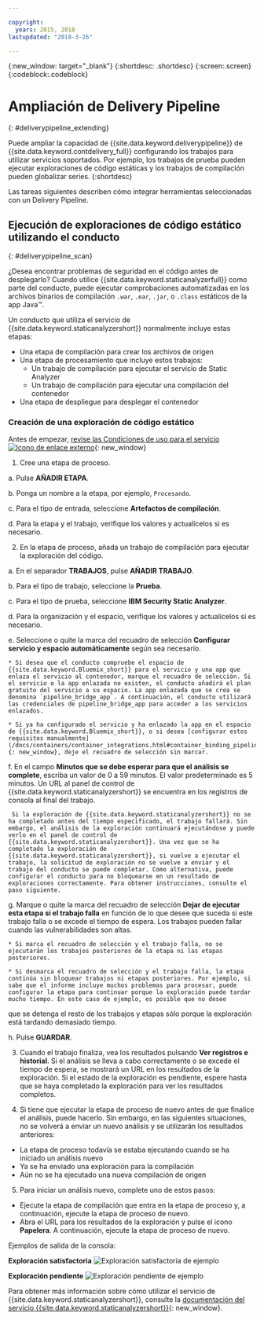 ```yaml
---

copyright:
  years: 2015, 2018
lastupdated: "2018-3-26"

---
```


<!-- Copyright info at top of file: REQUIRED
    The copyright info is YAML content that must occur at the top of the MD file, before attributes are listed.
    It must be surrounded by 3 dashes.
    The value "years" can contain just one year or a two years separated by a comma. (years: 2014, 2016)
    Indentation as per the previous template must be preserved.
-->

{:new_window: target="_blank"}
{:shortdesc: .shortdesc}
{:screen:.screen}
{:codeblock:.codeblock}

# Ampliación de Delivery Pipeline
{: #deliverypipeline_extending}

Puede ampliar la capacidad de {{site.data.keyword.deliverypipeline}} de {{site.data.keyword.contdelivery_full}} configurando los trabajos para utilizar servicios soportados. Por ejemplo, los trabajos de prueba pueden ejecutar exploraciones de código estáticas y los trabajos de compilación pueden globalizar series.
{:shortdesc}

<!-- Include a sentence to briefly introduce the steps/subtopics. Example: -->

Las tareas siguientes describen cómo integrar herramientas seleccionadas con un Delivery Pipeline.

## Ejecución de exploraciones de código estático utilizando el conducto

{: #deliverypipeline_scan}

¿Desea encontrar problemas de seguridad en el código antes de desplegarlo? Cuando utilice {{site.data.keyword.staticanalyzerfull}} como parte del conducto, puede ejecutar comprobaciones automatizadas en los archivos binarios de compilación `.war`, `.ear`, `.jar`, o `.class` estáticos de la app Java™.

Un conducto que utiliza el servicio de {{site.data.keyword.staticanalyzershort}} normalmente incluye estas etapas:

+ Una etapa de compilación para crear los archivos de origen
+ Una etapa de procesamiento que incluye estos trabajos:
  + Un trabajo de compilación para ejecutar el servicio de Static Analyzer
  + Un trabajo de compilación para ejecutar una compilación del contenedor
+ Una etapa de despliegue para desplegar el contenedor


### Creación de una exploración de código estático

Antes de empezar, [revise las Condiciones de uso para el servicio ![Icono de enlace externo](../../icons/launch-glyph.svg "Icono de enlace externo")](http://www.ibm.com/software/sla/sladb.nsf/sla/bm-6814-01){: new_window}

<!-- Use ordered list markup for the step section. Include code examples as needed. -->

1. Cree una etapa de proceso.

  a. Pulse **AÑADIR ETAPA**.

  b. Ponga un nombre a la etapa, por ejemplo, `Procesando`.

  c. Para el tipo de entrada, seleccione **Artefactos de compilación**.

  d. Para la etapa y el trabajo, verifique los valores y actualícelos si es necesario.

2. En la etapa de proceso, añada un trabajo de compilación para ejecutar la exploración del código.

  a. En el separador **TRABAJOS**, pulse **AÑADIR TRABAJO**.

  b. Para el tipo de trabajo, seleccione la **Prueba**.

  c. Para el tipo de prueba, seleccione **IBM Security Static Analyzer**.

  d. Para la organización y el espacio, verifique los valores y actualícelos si es necesario.

  e. Seleccione o quite la marca del recuadro de selección **Configurar servicio y espacio automáticamente** según sea necesario.

    * Si desea que el conducto compruebe el espacio de {{site.data.keyword.Bluemix_short}} para el servicio y una app que enlaza el servicio al contenedor, marque el recuadro de selección. Si el servicio o la app enlazada no existen, el conducto añadirá el plan gratuito del servicio a su espacio. La app enlazada que se crea se denomina `pipeline_bridge_app`. A continuación, el conducto utilizará las credenciales de pipeline_bridge_app para acceder a los servicios enlazados.

    * Si ya ha configurado el servicio y ha enlazado la app en el espacio de {{site.data.keyword.Bluemix_short}}, o si desea [configurar estos requisitos manualmente](/docs/containers/container_integrations.html#container_binding_pipeline){: new_window}, deje el recuadro de selección sin marcar.

  f. En el campo **Minutos que se debe esperar para que el análisis se complete**, escriba un valor de 0 a 59 minutos. El valor predeterminado es 5 minutos. Un URL al panel de control de {{site.data.keyword.staticanalyzershort}} se encuentra en los registros de consola al final del trabajo.

     Si la exploración de {{site.data.keyword.staticanalyzershort}} no se ha completado antes del tiempo especificado, el trabajo fallará. Sin embargo, el análisis de la exploración continuará ejecutándose y puede verlo en el panel de control de {{site.data.keyword.staticanalyzershort}}. Una vez que se ha completado la exploración de {{site.data.keyword.staticanalyzershort}}, si vuelve a ejecutar el trabajo, la solicitud de exploración no se vuelve a enviar y el trabajo del conducto se puede completar. Como alternativa, puede configurar el conducto para no bloquearse en un resultado de exploraciones correctamente. Para obtener instrucciones, consulte el paso siguiente.

  g. Marque o quite la marca del recuadro de selección **Dejar de ejecutar esta etapa si el trabajo falla** en función de lo que desee que suceda si este trabajo falla o se excede el tiempo de espera. Los trabajos pueden fallar cuando las vulnerabilidades son altas.

    * Si marca el recuadro de selección y el trabajo falla, no se ejecutarán los trabajos posteriores de la etapa ni las etapas posteriores.

    * Si desmarca el recuadro de selección y el trabajo falla, la etapa continúa sin bloquear trabajos ni etapas posteriores. Por ejemplo, si sabe que el informe incluye muchos problemas para procesar, puede configurar la etapa para continuar porque la exploración puede tardar mucho tiempo. En este caso de ejemplo, es posible que no desee
que se detenga el resto de los trabajos y etapas sólo porque la exploración está tardando
demasiado tiempo.

  h. Pulse **GUARDAR**.

3. Cuando el trabajo finaliza, vea los resultados pulsando **Ver registros e historial**. Si el análisis se lleva a cabo correctamente o se excede el tiempo de espera, se mostrará un URL en los resultados de la exploración. Si el estado de la exploración es pendiente, espere hasta que se haya completado la exploración para ver los resultados completos.

4. Si tiene que ejecutar la etapa de proceso de nuevo antes de que finalice el análisis, puede hacerlo. Sin embargo, en las siguientes situaciones, no se volverá a enviar un nuevo análisis y se utilizarán los resultados anteriores:
  * La etapa de proceso todavía se estaba ejecutando cuando se ha iniciado un análisis nuevo
  * Ya se ha enviado una exploración para la compilación
  * Aún no se ha ejecutado una nueva compilación de origen

5. Para iniciar un análisis nuevo, complete uno de estos pasos:
  * Ejecute la etapa de compilación que entra en la etapa de proceso y, a continuación, ejecute la etapa de proceso de nuevo.
  * Abra el URL para los resultados de la exploración y pulse el icono **Papelera**. A continuación, ejecute la etapa de proceso de nuevo.

Ejemplos de salida de la consola:

**Exploración satisfactoria**
![Exploración satisfactoria de ejemplo](images/analyzer_success.png)

**Exploración pendiente**
![Exploración pendiente de ejemplo](images/analyzer_pending.png)

Para obtener más información sobre cómo utilizar el servicio de {{site.data.keyword.staticanalyzershort}}, consulte la [documentación del servicio {{site.data.keyword.staticanalyzershort}}](/docs/services/ApplicationSecurityonCloud/index.html){: new_window}.

<!--

## Globalizing strings by using the pipeline
{: #deliverypipeline_globalize}

You can translate strings automatically into other languages when you use the IBM Globalization Pipeline service with your pipeline. IBM Globalization Pipeline uses machine translation to translate your source files as part of the pipeline's build and deployment process.

You can also update the machine-translated strings within the globalization project. A translator or native speaker of the language can then review the machine-translated strings to ensure that they are of a high quality.

To see an example of a typical pipeline that uses the Globalization Pipeline service, watch this video:

<iframe width="640" height="360" src="https://www.youtube.com/embed/UToj7FIomCg?feature=player_embedded" frameborder="0" allowfullscreen></iframe>

### Creating a globalization stage and job
Before you begin:

1. All English-translatable strings should be included in one or more `filename_en.properties` or `filename_en.json` files that all use the same name. For example: `messages_en.properties`.

2. If your messages are in `.json` files, remove the depth from the structure by removing any subkeys. To remove the subkeys, change instances of `{key: {subkey: value, subkey:value}}` to `{key:value, key:value}`.

To create the globalization stage and job:

1. Create a globalization stage.

  a. Click **ADD STAGE**.

  b. Name the stage; for example, `Globalization`.

  c. For the input type, select **SCM repository**.

2. In the globalization stage, add a job to translate the source files.

  a. On the **JOBS** tab, click **ADD JOB**.

  b. For the job type, select **Build**.

  c. For the builder type, select **IBM Globalization Pipeline**.

  d. For the organization and space, verify the values and update them if needed.

  e. In the **Source file name** field, type the name and extension of the `.properties` or `.json` input file. If you have files in different subdirectories, but they all have the same name, you need to type the file name once only. For example, if you have a `messages_en.properties` file in three directories, type `messages_en.properties` for the source file name, and all files with that name will be translated.

  f. Determine whether to select the **Set up service and space for me** check box.

    * If you want the pipeline to check your {{site.data.keyword.Bluemix_notm}} space for the service and an app that binds the service to the container, select this check box. If the service or bound app does not exist, the pipeline adds the free plan of the service to your space for you. The bound app that is created is named `pipeline_bridge_app`. Then, the pipeline uses the credentials from pipeline_bridge_app to access the bound services.

    * If you configured the service and bound app in your {{site.data.keyword.Bluemix_notm}} space already or if you want to [configure these requirements manually](/docs/containers/container_integrations.html#container_binding_pipeline), leave this check box cleared.

  g. For the Globalization bundle prefix, enter a prefix for the bundle name, which is structured in this format: `<globalization_bundle_prefix>.path.to.source.file`. The pipeline job creates this Globalization bundle for you in the Globalization Pipeline service.


    **Tip:** Use the DevOps Services project name in the prefix so that the project can be identified easily in the Globalization Pipeline service.


  h. Click **SAVE**.

3. Create another stage to package your app. For the input of the job in this stage, use the IBM Globalization Pipeline job from the previous stage. Do not use the source as the input. The Globalization Pipeline job augments the source files with the machine-translated strings.

4. To ensure that the machine-translated content is included in the packaged app, create another stage to package the app in. For the input to that stage, include the Globalization Pipeline job.

The machine translated files are placed in the same directory as the source `.properties` or `.json` file. To view the files, click **Job > Artifacts**.

After the stage is completed, you can review the translated files from the console output. You can also direct translators to the files so that they can review the machine-translation output and provide revisions to improve quality. The revisions are stored in a Cloudant™ database and take precedence over any future machine translations of the same strings.

For more information about using the Globalization Pipeline service from the {{site.data.keyword.Bluemix_notm}} Dashboard, [see the Globalization Pipeline service documentation](https://www.ng.bluemix.net/docs/services/GlobalizationPipeline/index.html).

-->
<!--

## Creating Slack notifications for builds in the pipeline
{: #deliverypipeline_slack}

You can send notifications about {{site.data.keyword.containerlong}}, {{site.data.keyword.staticanalyzershort}}, and {{site.data.keyword.globalizationfull}} build results from your Delivery Pipeline to your Slack channels.

Before you begin, create or copy a Slack WebHook URL:

1. Open the Slack Integration page for your team: `https://_project_name_.slack.com/services`
2. In the list of integrations, locate **Incoming WebHooks** and click **Add**.
3. Select a channel and click **Add Incoming WebHooks Integration**.
4. Add a **WebHook URL** or copy an existing one.

For more information, see [Incoming WebHooks in the Slack documentation ![External link icon](../../icons/launch-glyph.svg "External link icon")](https://api.slack.com/incoming-webhooks){: new_window}.

To create Slack notifications:

1. In the pipeline, open the configuration for a stage.
2. In the **ENVIRONMENT PROPERTIES** tab, click **ADD PROPERTY**.
3. Select **Text property**.
4. Enter the name and a value for the environment property. Repeat to create multiple environment properties.

  _Table 1. Environment properties for configuring Slack notifications_

  <table>
  <tr>
  <th>Name</th>
  <th>Value</th>
  <th>Description</th>
  <tr/>
  <tr>
    <td><code>SLACK_WEBHOOK_PATH</code></td>
    <td>A URL</td>
    <td>Required. The WebHook URL that is saved in the settings for your Slack Project.</td>
  </tr>
  <tr>
    <td><code>SLACK_COLOR</code></td>
    <td>You can enter one of the following values:
      <ul><li><code>good</code></li>
      <li><code>warning</code></li>
      <li><code>danger</code></li>
      <li>Any hexadecimal color, such as #439FEO</li></ul></td>
    <td>Optional. The color of the border that is displayed along the side of the message in Slack. The default colors are green for good messages, red for bad messages, and gray for informational messages.</td>
  </tr>
  <tr>
    <td><code>NOTIFY_FILTER</code></td>
    <td>To receive only a subset of the message types, enter one of the following values:
      <ul>
      <li><code>good</code>: Get unknown, good and info messages only. Bad messages are not sent.</li>
      <li><code>bad</code>: Get all messages.</li>
      <li><code>info</code>: Get info messages only. Good, bad, and unknown messages are not sent.</li>
      <li><code>unknown</code>: Get all messages.</li></ul>
      Example: If you set <code>NOTIFY_FILTER = bad</code>, error notifications are only displayed in the Slack Channel.</td>
    <td>Optional. Decide which type of messages to send notifications for. By default, good and bad messages are sent, but not informational messages.
      <ul><li><code>good</code>: Successful build results.</li>
      <li><code>bad</code>: Unsuccessful build results.</li>
      <li><code>info</code>: Informational messages about the build process.</li>
      <li><code>unknown</code>: Unknown messages are not assigned a type.</li></ul></td>
   </table>

5. Click **Save**.

6. Repeat these steps to send Slack notifications for other stages that include IBM Container Service, IBM Security Analyzer, and IBM Globalization jobs.

The build notification that is displayed in Slack includes a link to the project and sometimes to the project's dashboard. For a Slack user to open these links, the user must be registered with {{site.data.keyword.Bluemix_notm}} and be a member of the organization that the pipeline is configured in.

## Creating HipChat notifications for builds in the pipeline
{: #deliverypipeline_hipchat}

You can send notifications about IBM Container Service, IBM Security Static Analyzer, and IBM Globalization build results from your Delivery Pipeline to your HipChat rooms.

Before you begin, create or copy and existing HipChat token:

1. Go to your HipChat Account page for your team: `https://_project_name_.hipchat.com/account/api`
2. Create a new token, or use an existing one.

To create HipChat notifications:

1. In the pipeline, open the configuration for a stage.
2. In the **ENVIRONMENT PROPERTIES** tab, click **ADD PROPERTY**.
3. Select **Text Property**.
4. Enter the name and a value for the environment property. Repeat to create multiple environment properties.

  _Table 2. Environment Properties for configuring HipChat notifications_

  <table>
  <tr>
  <th>Name</th>
  <th>Value</th>
  <th>Description</th>
  </tr>
  <tr>
    <td><code>HIP_CHAT_TOKEN</code></td>
    <td>Alphanumeric String</td>
    <td>Required. See "Before you begin" for instructions on creating or copying an existing HipChat token.</td>
  </tr>
  <tr>
    <td><code>HIP_CHAT_ROOM_NAME</code></td>
    <td>Room name</td>
    <td>Required.</td>
  </tr>
  <tr>
    <td><code>HIP_CHAT_COLOR</code></td>
    <td>Enter one of the following values:
      <ul><li><code>yellow</code></li>
      <li><code>red</code></li>
      <li><code>green</code></li>
      <li><code>purple</code></li>
      <li><code>gray</code></li>
      <li><code>random</code></li></ul>
    </td>
    <td>Optional: Specify the background color and the border color of HipChat notifications. If you set <code>HIP_CHAT_COLOR</code>, you do not need to specify the color when you call the script.
     <p><code>-l notification_level</code></p> </td>
  </tr>
  <tr>
    <td><code>NOTIFICATION_COLOR</code></td>
    <td>Enter one of the following values:
      <ul><li><code>good</code></li>
      <li><code>danger</code></li>
      <li><code>info</code></li></ul>
    This variable applies to both HipChat and Clack notification colors. If you specify <code>NOTIFICATION_COLOR</code>, you do not need to specify <code>HIP_CHAT_COLOR</code> or <code>SLACK_COLOR</code>.</td>
    <td>Optional: Specify the background color and the border color of both HipChat and Slack notifications. If you set <code>NOTIFICATION_COLOR</code>, you do not need to specify the color when you call the script.
     <p><code>-l notification_level</code></p> </td>
  </tr>
  <tr>
    <td><code>NOTIFICATION_LEVEL</code></td>
    <td>Enter one of the following values:
      <ul><li><code>good</code></li>
      <li><code>info</code></li>
      <li><code>bad</code></li></ul></td>
    <td>Optional: Specify the notification level. See <code>NOTIFICATION_FILTER</code> for more detail on what triggers the notification.</td>
  </tr>
  <tr>
    <td><code>NOTIFICATION_FILTER</code></td>
    <td>Enter one of the following values:
      <ul><li><code>good</code></li>
      <li><code>info</code></li>
      <li><code>bad</code></li></ul>
    <td>Optional: Specify the notification filter level. Notifications are sent when the following parameters are met:
      <ul><li><code>NOTIFICATION_FILTER = good</code> and <code>NOTIFICATION_LEVEL = bad</code>, <code>good</code>, or <code>unknown</code></li>
      <li><code>NOTIFICATION_FILTER = info</code> and <code>NOTIFICATION_LEVEL = bad</code>, <code>good</code>, <code>info</code>, or <code>unknown</code></li>
      <li><code>NOTIFICATION_FILTER = bad</code> and <code>NOTIFICATION_LEVEL = bad</code> or <code>unknown</code></li>
      <li><code>NOTIFICATION_FILTER = unknown</code> and <code>NOTIFICATION_LEVEL = bad</code>, <code>good</code>, or <code>unknown</code></li></ul></td>
    </tr>
  </table>

5. Click **Save**.

6. Repeat these steps to send HipChat notifications for other stages that include IBM Container Service, IBM Security Static Analyzer, and IBM Globalization jobs.

-->
